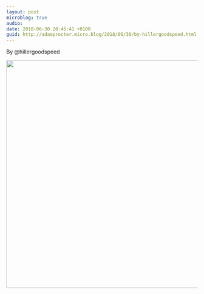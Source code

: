 ```yaml
---
layout: post
microblog: true
audio: 
date: 2018-06-30 20:45:41 +0100
guid: http://adamprocter.micro.blog/2018/06/30/by-hillergoodspeed.html
---
```

By @hillergoodspeed

<img src="http://discursive.adamprocter.co.uk/uploads/2018/d486dd3a47.jpg" width="600" height="600" />
